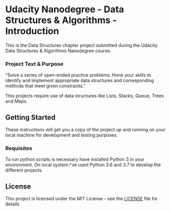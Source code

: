 # Udacity Nanodegree - Data Structures & Algorithms - Introduction

This is the Data Structures chapter project submitted during the Udacity Data Structures & Algorithms Nanodegree course.

### Project Text & Purpose

"Solve a series of open-ended practice problems. Hone your skills to identify and implement appropriate data structures and corresponding methods that meet given constraints."

This projects require use of data structures like Lists, Stacks, Queue, Trees and Maps.

## Getting Started

These instructions will get you a copy of the project up and running on your local machine for development and testing purposes.

### Requisites

To run python scripts is necessary have installed Python 3 in your environment. On local system i've used Python 3.6 and 3.7 to develop the different projects.

## License

This project is licensed under the MIT License - see the [LICENSE](LICENSE) file for details
